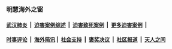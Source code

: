 
### 明慧海外之窗

####  [武汉肺炎](indexes/365.md?t=01092001) &nbsp;|&nbsp;  [迫害案例综述](indexes/328.md?t=01092001) &nbsp;|&nbsp; [迫害致死案例](indexes/277.md?t=01092001)  &nbsp;|&nbsp; [更多迫害案例](indexes/81.md?t=01092001)  &nbsp;|&nbsp; 
####  [时事评论](indexes/251.md?t=01092001) &nbsp;|&nbsp; [海外简讯](indexes/245.md?t=01092001)&nbsp;|&nbsp;  [社会支持](indexes/140.md?t=01092001) &nbsp;|&nbsp; [褒奖决议](indexes/282.md?t=01092001) &nbsp;|&nbsp; [社区报道](indexes/91.md?t=01092001)  &nbsp;|&nbsp; [天人之间](indexes/78.md?t=01092001) 

